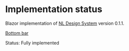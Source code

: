 # Implementation status
Blazor implementation of [NL Design System](https://nl-design-system.gitlab.io/nl-design-system/index.html) version 0.1.1. 

[Bottom bar](https://nl-design-system.gitlab.io/nl-design-system/componenten/bottom-bar/index.html)

Status: Fully implemented